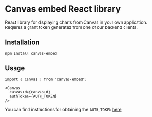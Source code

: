 # Canvas embed React library

React library for displaying charts from Canvas in your own application. Requires a grant token generated from one of our backend clients.

## Installation

```
npm install canvas-embed
```

## Usage

```
import { Canvas } from "canvas-embed";

<Canvas
  canvasId={canvasId}
  authToken={AUTH_TOKEN}
/>
```

You can find instructions for obtaining the `AUTH_TOKEN` [here](https://canvasapp.com/docs/building-canvases/embeds)
